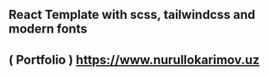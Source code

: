 ## React Template with scss, tailwindcss and modern fonts


## ( Portfolio )  https://www.nurullokarimov.uz